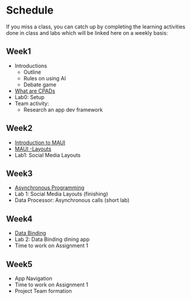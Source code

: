 # Schedule 
If you miss a class, you can catch up by completing the learning activities done in class and labs which will be linked here on a weekly basis:

## Week1
- Introductions
    - Outline 
    - Rules on using AI
    - Debate game
- [What are CPADs](/notes/Lecture1_CPAD.md)
- Lab0: Setup
- Team activity: 
    - Research an app dev framework

## Week2
- [Introduction to MAUI](/notes/Lecture%202%20MAUI%20Architecture.md)
- [MAUI -Layouts](notes/Lecture3_MAUILayouts.md)
- Lab1: Social Media Layouts

## Week3

- [Asynchronous Programming](notes/Lecture4_Asynchronous_Programming.md)
- Lab 1: Social Media Layouts (finishing)
- Data Processor: Asynchronous calls (short lab)

## Week4

- [Data Binding](/notes/Lecture4_DataBinding.md)
- Lab 2: Data Binding dining app
- Time to work on Assignment 1

## Week5

- App Navigation
- Time to work on Assignment 1
- Project Team formation 

<!-- 

Project Team formation & Project definition

## Week6

- Start of Assignment 2
- Assignment 2 Instructions

## Spring Break

## Week7

- [MVVM]()
- Auth lab

## Week8

- [Repository Pattern]
- Real time db

## Week9

- Test 1
- Real time db part 2

## Week10
## Week11
## Week12
## Week13

## Week14

 -->
